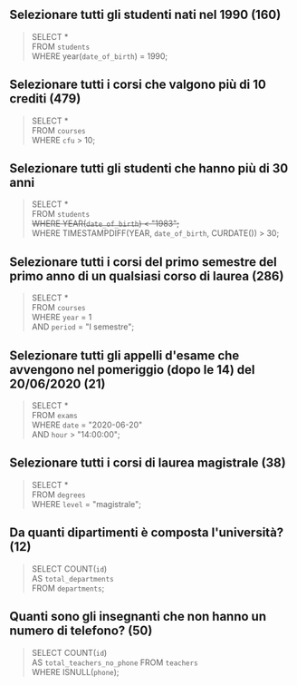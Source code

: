 ## Selezionare tutti gli studenti nati nel 1990 (160)

> SELECT \*  
> FROM `students`  
> WHERE year(`date_of_birth`) = 1990;

## Selezionare tutti i corsi che valgono più di 10 crediti (479)

> SELECT \*  
> FROM `courses`  
> WHERE `cfu` > 10;

## Selezionare tutti gli studenti che hanno più di 30 anni

> SELECT \*  
> FROM `students`  
> ~~WHERE YEAR(`date_of_birth`) < "1983";~~  
> WHERE TIMESTAMPDIFF(YEAR, `date_of_birth`, CURDATE()) > 30;

## Selezionare tutti i corsi del primo semestre del primo anno di un qualsiasi corso di laurea (286)

> SELECT \*  
> FROM `courses`  
> WHERE `year` = 1  
> AND `period` = "I semestre";

## Selezionare tutti gli appelli d'esame che avvengono nel pomeriggio (dopo le 14) del 20/06/2020 (21)

> SELECT \*  
> FROM `exams`  
> WHERE `date` = "2020-06-20"  
> AND `hour` > "14:00:00";

## Selezionare tutti i corsi di laurea magistrale (38)

> SELECT \*  
> FROM `degrees`  
> WHERE `level` = "magistrale";

## Da quanti dipartimenti è composta l'università? (12)

> SELECT COUNT(`id`)  
> AS `total_departments`  
> FROM `departments`;

## Quanti sono gli insegnanti che non hanno un numero di telefono? (50)

> SELECT COUNT(`id`)  
> AS `total_teachers_no_phone`
> FROM `teachers`  
> WHERE ISNULL(`phone`);
